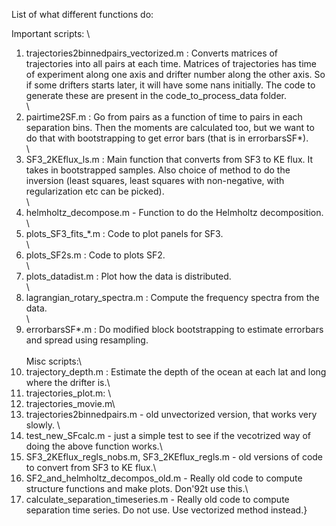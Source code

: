 List of what different functions do:

Important scripts: \
1. trajectories2binnedpairs_vectorized.m : Converts matrices of trajectories into all pairs at each time. Matrices of trajectories has time of experiment along one axis and drifter number along the other axis. So if some drifters starts later, it will have some nans initially. The code to generate these are present in the code_to_process_data folder. \
\
2. pairtime2SF.m : Go from pairs as a function of time to pairs in each separation bins. Then the moments are calculated too, but we want to do that with bootstrapping to get error bars (that is in errorbarsSF*).\
\
3. SF3_2KEflux_ls.m : Main function that converts from SF3 to KE flux. It takes in bootstrapped samples. Also choice of method to do the inversion (least squares, least squares with non-negative, with regularization etc can be picked). \
\
4. helmholtz_decompose.m -  Function to do the Helmholtz decomposition.\
\
5. plots_SF3_fits_*.m : Code to plot panels for SF3.\
\
6. plots_SF2s.m : Code to plots SF2.\
\
7. plots_datadist.m : Plot how the data is distributed.\
\
8. lagrangian_rotary_spectra.m : Compute the frequency spectra from the data.\
\
9. errorbarsSF*.m : Do modified block bootstrapping to estimate errorbars and spread using resampling. \
\
Misc scripts:\
1. trajectory_depth.m : Estimate the depth of the ocean at each lat and long where the drifter is.\
2. trajectories_plot.m: \
3. trajectories_movie.m\
4. trajectories2binnedpairs.m - old unvectorized version, that works very slowly. \
5. test_new_SFcalc.m - just a simple test to see if the vecotrized way of doing the above function works.\
6. SF3_2KEflux_regls_nobs.m, SF3_2KEflux_regls.m  - old versions of code to convert from SF3 to KE flux.\
7. SF2_and_helmholtz_decompos_old.m - Really old code to compute structure functions and make plots. Don\'92t use this.\
8. calculate_separation_timeseries.m - Really old code to compute separation time series. Do not use. Use vectorized method instead.}
